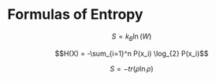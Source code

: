 # Formulas of Entropy





$$S = k_B   \ln(W) $$


$$H(X) = -\sum_{i=1}^n P(x_i) \log_{2} P(x_i)$$


$$S = -tr(  \rho \ln \rho )$$

